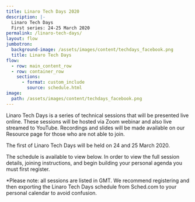 ```yaml
---
title: Linaro Tech Days 2020
description: |-
  Linaro Tech Days
  First series: 24-25 March 2020
permalink: /linaro-tech-days/
layout: flow
jumbotron:
  background-image: /assets/images/content/techdays_facebook.png
  title: Linaro Tech Days
flow:
  - row: main_content_row
  - row: container_row
    sections:
      - format: custom_include
        source: schedule.html
image:
  path: /assets/images/content/techdays_facebook.png
---
```

Linaro Tech Days is a series of technical sessions that will be presented live online. These sessions will be hosted via Zoom webinar and also live streamed to YouTube. Recordings and slides will be made available on our Resource page for those who are not able to join.

The first of Linaro Tech Days will be held on 24 and 25 March 2020. 

The schedule is available to view below.  In order to view the full session details, joining instructions, and begin building your personal agenda you must first register. 

\*Please note: all sessions are listed in GMT. We recommend registering and then exporting the Linaro Tech Days schedule from Sched.com to your personal calendar to avoid confusion.
